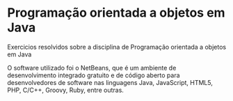 # Programação orientada a objetos em Java
Exercicios resolvidos sobre a disciplina de Programação orientada a objetos em Java

O software utilizado foi o NetBeans, que é um ambiente de desenvolvimento integrado gratuito e de código aberto para desenvolvedores de software nas linguagens Java, JavaScript, HTML5, PHP, C/C++, Groovy, Ruby, entre outras.
